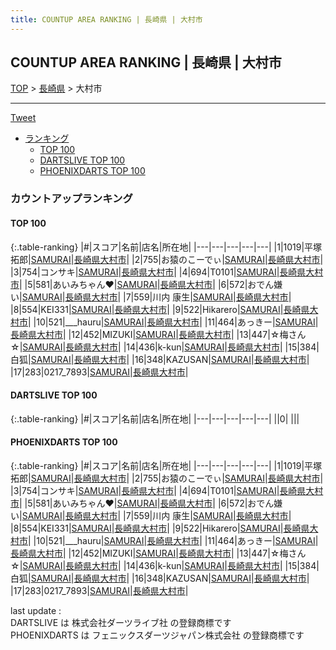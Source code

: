 ```yaml
---
title: COUNTUP AREA RANKING | 長崎県 | 大村市
---
```

## COUNTUP AREA RANKING | 長崎県 | 大村市

[TOP](/darts/rank/) > [長崎県](/darts/rank/長崎県/) > 大村市

___

<a href="https://twitter.com/share?ref_src=twsrc%5Etfw" data-text="COUNTUP AREA RANKING | 長崎県大村市" class="twitter-share-button" data-hashtags="DARTSLIVE,PHOENIXDARTS,darts,ダーツ" data-show-count="false">Tweet</a>

* [ランキング](#カウントアップランキング)
    * [TOP 100](#top-100)
    * [DARTSLIVE TOP 100](#dartslive-top-100)
    * [PHOENIXDARTS TOP 100](#phoenixdarts-top-100)

### カウントアップランキング

#### TOP 100



{:.table-ranking}
|#|スコア|名前|店名|所在地|
|---|---|---|---|---|
|1|1019|<span class="rank-name-pd">平塚 拓郎</span>|<a href="https://vs.phoenixdarts.com/jp/shop/shopDetailInfo/s_7895?s_seq=7895">SAMURAI</a>|<a href="/darts/rank/長崎県/大村市">長崎県大村市</a>|
|2|755|<span class="rank-name-pd">お猿のこーでぃ</span>|<a href="https://vs.phoenixdarts.com/jp/shop/shopDetailInfo/s_7895?s_seq=7895">SAMURAI</a>|<a href="/darts/rank/長崎県/大村市">長崎県大村市</a>|
|3|754|<span class="rank-name-pd">コンサキ</span>|<a href="https://vs.phoenixdarts.com/jp/shop/shopDetailInfo/s_7895?s_seq=7895">SAMURAI</a>|<a href="/darts/rank/長崎県/大村市">長崎県大村市</a>|
|4|694|<span class="rank-name-pd">T0101</span>|<a href="https://vs.phoenixdarts.com/jp/shop/shopDetailInfo/s_7895?s_seq=7895">SAMURAI</a>|<a href="/darts/rank/長崎県/大村市">長崎県大村市</a>|
|5|581|<span class="rank-name-pd">あいみちゃん♥</span>|<a href="https://vs.phoenixdarts.com/jp/shop/shopDetailInfo/s_7895?s_seq=7895">SAMURAI</a>|<a href="/darts/rank/長崎県/大村市">長崎県大村市</a>|
|6|572|<span class="rank-name-pd">おでん嫌い</span>|<a href="https://vs.phoenixdarts.com/jp/shop/shopDetailInfo/s_7895?s_seq=7895">SAMURAI</a>|<a href="/darts/rank/長崎県/大村市">長崎県大村市</a>|
|7|559|<span class="rank-name-pd">川内  康生</span>|<a href="https://vs.phoenixdarts.com/jp/shop/shopDetailInfo/s_7895?s_seq=7895">SAMURAI</a>|<a href="/darts/rank/長崎県/大村市">長崎県大村市</a>|
|8|554|<span class="rank-name-pd">KEI331</span>|<a href="https://vs.phoenixdarts.com/jp/shop/shopDetailInfo/s_7895?s_seq=7895">SAMURAI</a>|<a href="/darts/rank/長崎県/大村市">長崎県大村市</a>|
|9|522|<span class="rank-name-pd">Hikarero</span>|<a href="https://vs.phoenixdarts.com/jp/shop/shopDetailInfo/s_7895?s_seq=7895">SAMURAI</a>|<a href="/darts/rank/長崎県/大村市">長崎県大村市</a>|
|10|521|<span class="rank-name-pd">___hauru</span>|<a href="https://vs.phoenixdarts.com/jp/shop/shopDetailInfo/s_7895?s_seq=7895">SAMURAI</a>|<a href="/darts/rank/長崎県/大村市">長崎県大村市</a>|
|11|464|<span class="rank-name-pd">あっきー</span>|<a href="https://vs.phoenixdarts.com/jp/shop/shopDetailInfo/s_7895?s_seq=7895">SAMURAI</a>|<a href="/darts/rank/長崎県/大村市">長崎県大村市</a>|
|12|452|<span class="rank-name-pd">MIZUKI</span>|<a href="https://vs.phoenixdarts.com/jp/shop/shopDetailInfo/s_7895?s_seq=7895">SAMURAI</a>|<a href="/darts/rank/長崎県/大村市">長崎県大村市</a>|
|13|447|<span class="rank-name-pd">☆梅さん☆</span>|<a href="https://vs.phoenixdarts.com/jp/shop/shopDetailInfo/s_7895?s_seq=7895">SAMURAI</a>|<a href="/darts/rank/長崎県/大村市">長崎県大村市</a>|
|14|436|<span class="rank-name-pd">k-kun</span>|<a href="https://vs.phoenixdarts.com/jp/shop/shopDetailInfo/s_7895?s_seq=7895">SAMURAI</a>|<a href="/darts/rank/長崎県/大村市">長崎県大村市</a>|
|15|384|<span class="rank-name-pd">白狐</span>|<a href="https://vs.phoenixdarts.com/jp/shop/shopDetailInfo/s_7895?s_seq=7895">SAMURAI</a>|<a href="/darts/rank/長崎県/大村市">長崎県大村市</a>|
|16|348|<span class="rank-name-pd">KAZUSAN</span>|<a href="https://vs.phoenixdarts.com/jp/shop/shopDetailInfo/s_7895?s_seq=7895">SAMURAI</a>|<a href="/darts/rank/長崎県/大村市">長崎県大村市</a>|
|17|283|<span class="rank-name-pd">0217_7893</span>|<a href="https://vs.phoenixdarts.com/jp/shop/shopDetailInfo/s_7895?s_seq=7895">SAMURAI</a>|<a href="/darts/rank/長崎県/大村市">長崎県大村市</a>|


#### DARTSLIVE TOP 100



{:.table-ranking}
|#|スコア|名前|店名|所在地|
|---|---|---|---|---|
||0|<span class="rank-name-dl"> </span>|<a href=""></a>|<a href="/darts/rank//"></a>|


#### PHOENIXDARTS TOP 100



{:.table-ranking}
|#|スコア|名前|店名|所在地|
|---|---|---|---|---|
|1|1019|<span class="rank-name-pd">平塚 拓郎</span>|<a href="https://vs.phoenixdarts.com/jp/shop/shopDetailInfo/s_7895?s_seq=7895">SAMURAI</a>|<a href="/darts/rank/長崎県/大村市">長崎県大村市</a>|
|2|755|<span class="rank-name-pd">お猿のこーでぃ</span>|<a href="https://vs.phoenixdarts.com/jp/shop/shopDetailInfo/s_7895?s_seq=7895">SAMURAI</a>|<a href="/darts/rank/長崎県/大村市">長崎県大村市</a>|
|3|754|<span class="rank-name-pd">コンサキ</span>|<a href="https://vs.phoenixdarts.com/jp/shop/shopDetailInfo/s_7895?s_seq=7895">SAMURAI</a>|<a href="/darts/rank/長崎県/大村市">長崎県大村市</a>|
|4|694|<span class="rank-name-pd">T0101</span>|<a href="https://vs.phoenixdarts.com/jp/shop/shopDetailInfo/s_7895?s_seq=7895">SAMURAI</a>|<a href="/darts/rank/長崎県/大村市">長崎県大村市</a>|
|5|581|<span class="rank-name-pd">あいみちゃん♥</span>|<a href="https://vs.phoenixdarts.com/jp/shop/shopDetailInfo/s_7895?s_seq=7895">SAMURAI</a>|<a href="/darts/rank/長崎県/大村市">長崎県大村市</a>|
|6|572|<span class="rank-name-pd">おでん嫌い</span>|<a href="https://vs.phoenixdarts.com/jp/shop/shopDetailInfo/s_7895?s_seq=7895">SAMURAI</a>|<a href="/darts/rank/長崎県/大村市">長崎県大村市</a>|
|7|559|<span class="rank-name-pd">川内  康生</span>|<a href="https://vs.phoenixdarts.com/jp/shop/shopDetailInfo/s_7895?s_seq=7895">SAMURAI</a>|<a href="/darts/rank/長崎県/大村市">長崎県大村市</a>|
|8|554|<span class="rank-name-pd">KEI331</span>|<a href="https://vs.phoenixdarts.com/jp/shop/shopDetailInfo/s_7895?s_seq=7895">SAMURAI</a>|<a href="/darts/rank/長崎県/大村市">長崎県大村市</a>|
|9|522|<span class="rank-name-pd">Hikarero</span>|<a href="https://vs.phoenixdarts.com/jp/shop/shopDetailInfo/s_7895?s_seq=7895">SAMURAI</a>|<a href="/darts/rank/長崎県/大村市">長崎県大村市</a>|
|10|521|<span class="rank-name-pd">___hauru</span>|<a href="https://vs.phoenixdarts.com/jp/shop/shopDetailInfo/s_7895?s_seq=7895">SAMURAI</a>|<a href="/darts/rank/長崎県/大村市">長崎県大村市</a>|
|11|464|<span class="rank-name-pd">あっきー</span>|<a href="https://vs.phoenixdarts.com/jp/shop/shopDetailInfo/s_7895?s_seq=7895">SAMURAI</a>|<a href="/darts/rank/長崎県/大村市">長崎県大村市</a>|
|12|452|<span class="rank-name-pd">MIZUKI</span>|<a href="https://vs.phoenixdarts.com/jp/shop/shopDetailInfo/s_7895?s_seq=7895">SAMURAI</a>|<a href="/darts/rank/長崎県/大村市">長崎県大村市</a>|
|13|447|<span class="rank-name-pd">☆梅さん☆</span>|<a href="https://vs.phoenixdarts.com/jp/shop/shopDetailInfo/s_7895?s_seq=7895">SAMURAI</a>|<a href="/darts/rank/長崎県/大村市">長崎県大村市</a>|
|14|436|<span class="rank-name-pd">k-kun</span>|<a href="https://vs.phoenixdarts.com/jp/shop/shopDetailInfo/s_7895?s_seq=7895">SAMURAI</a>|<a href="/darts/rank/長崎県/大村市">長崎県大村市</a>|
|15|384|<span class="rank-name-pd">白狐</span>|<a href="https://vs.phoenixdarts.com/jp/shop/shopDetailInfo/s_7895?s_seq=7895">SAMURAI</a>|<a href="/darts/rank/長崎県/大村市">長崎県大村市</a>|
|16|348|<span class="rank-name-pd">KAZUSAN</span>|<a href="https://vs.phoenixdarts.com/jp/shop/shopDetailInfo/s_7895?s_seq=7895">SAMURAI</a>|<a href="/darts/rank/長崎県/大村市">長崎県大村市</a>|
|17|283|<span class="rank-name-pd">0217_7893</span>|<a href="https://vs.phoenixdarts.com/jp/shop/shopDetailInfo/s_7895?s_seq=7895">SAMURAI</a>|<a href="/darts/rank/長崎県/大村市">長崎県大村市</a>|


<div class="footer border-top border-gray-light mt-5 pt-3 text-right text-gray">
    last update : <span style="font-weight: italic" id="foot_last_modified"></span><br />
    DARTSLIVE は 株式会社ダーツライブ社 の登録商標です<br />
    PHOENIXDARTS は フェニックスダーツジャパン株式会社 の登録商標です<br />
</div>

<script src="https://cdnjs.cloudflare.com/ajax/libs/jquery.tablesorter/2.31.3/js/jquery.tablesorter.min.js" integrity="sha512-qzgd5cYSZcosqpzpn7zF2ZId8f/8CHmFKZ8j7mU4OUXTNRd5g+ZHBPsgKEwoqxCtdQvExE5LprwwPAgoicguNg==" crossorigin="anonymous" referrerpolicy="no-referrer"></script>
<link rel="stylesheet" href="https://cdnjs.cloudflare.com/ajax/libs/jquery.tablesorter/2.31.3/css/theme.default.min.css" integrity="sha512-wghhOJkjQX0Lh3NSWvNKeZ0ZpNn+SPVXX1Qyc9OCaogADktxrBiBdKGDoqVUOyhStvMBmJQ8ZdMHiR3wuEq8+w==" crossorigin="anonymous" referrerpolicy="no-referrer" />
<script>
$(function() {
    $(".table-ranking").tablesorter({sortList:[[0, 0]]});
    $("#foot_last_modified").text(formatDate(new Date(document.lastModified), 'yyyy-MM-dd HH:mm:ss'));
});
</script>

<script async src="https://platform.twitter.com/widgets.js" charset="utf-8"></script>